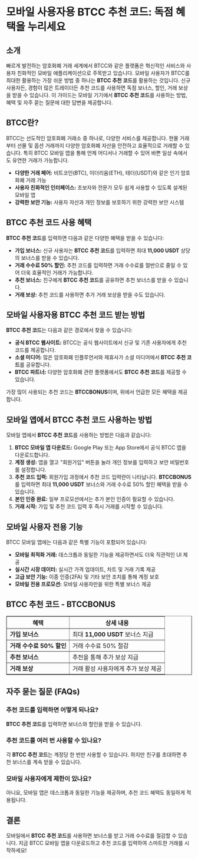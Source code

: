 <h1>모바일 사용자용 BTCC 추천 코드: 독점 혜택을 누리세요</h1>

<h2>소개</h2>
<p>빠르게 발전하는 암호화폐 거래 세계에서 BTCC와 같은 플랫폼은 혁신적인 서비스와 사용자 친화적인 모바일 애플리케이션으로 주목받고 있습니다. 모바일 사용자가 BTCC를 최대한 활용하는 가장 쉬운 방법 중 하나는 <strong>BTCC 추천 코드</strong>를 활용하는 것입니다. 신규 사용자든, 경험이 많은 트레이더든 추천 코드를 사용하면 독점 보너스, 할인, 거래 보상을 받을 수 있습니다. 이 가이드는 모바일 기기에서 <strong>BTCC 추천 코드</strong>를 사용하는 방법, 혜택 및 자주 묻는 질문에 대한 답변을 제공합니다.</p>

<h2>BTCC란?</h2>
<p>BTCC는 선도적인 암호화폐 거래소 중 하나로, 다양한 서비스를 제공합니다. 현물 거래부터 선물 및 옵션 거래까지 다양한 암호화폐 자산을 안전하고 효율적으로 거래할 수 있습니다. 특히 BTCC 모바일 앱을 통해 언제 어디서나 거래할 수 있어 바쁜 일상 속에서도 유연한 거래가 가능합니다.</p>
<ul>
    <li><strong>다양한 거래 페어:</strong> 비트코인(BTC), 이더리움(ETH), 테더(USDT)와 같은 인기 암호화폐 거래 가능</li>
    <li><strong>사용자 친화적인 인터페이스:</strong> 초보자와 전문가 모두 쉽게 사용할 수 있도록 설계된 모바일 앱</li>
    <li><strong>강력한 보안 기능:</strong> 사용자 자산과 개인 정보를 보호하기 위한 강력한 보안 시스템</li>
</ul>

<h2>BTCC 추천 코드 사용 혜택</h2>
<p><strong>BTCC 추천 코드</strong>를 입력하면 다음과 같은 다양한 혜택을 받을 수 있습니다:</p>
<ul>
    <li><strong>가입 보너스:</strong> 신규 사용자는 <strong>BTCC 추천 코드</strong>를 입력하면 최대 <strong>11,000 USDT</strong> 상당의 보너스를 받을 수 있습니다.</li>
    <li><strong>거래 수수료 50% 할인:</strong> 추천 코드를 입력하면 거래 수수료를 절반으로 줄일 수 있어 더욱 효율적인 거래가 가능합니다.</li>
    <li><strong>추천 보너스:</strong> 친구에게 <strong>BTCC 추천 코드</strong>를 공유하면 추천 보너스를 받을 수 있습니다.</li>
    <li><strong>거래 보상:</strong> 추천 코드를 사용하면 추가 거래 보상을 받을 수도 있습니다.</li>
</ul>

<h2>모바일 사용자용 BTCC 추천 코드 받는 방법</h2>
<p><strong>BTCC 추천 코드</strong>는 다음과 같은 경로에서 찾을 수 있습니다:</p>
<ul>
    <li><strong>공식 BTCC 웹사이트:</strong> BTCC는 공식 웹사이트에서 신규 및 기존 사용자에게 추천 코드를 제공합니다.</li>
    <li><strong>소셜 미디어:</strong> 많은 암호화폐 인플루언서와 제휴사가 소셜 미디어에서 <strong>BTCC 추천 코드</strong>를 공유합니다.</li>
    <li><strong>BTCC 파트너:</strong> 다양한 암호화폐 관련 플랫폼에서도 <strong>BTCC 추천 코드</strong>를 제공할 수 있습니다.</li>
</ul>
<p>가장 많이 사용되는 추천 코드는 <strong>BTCCBONUS</strong>이며, 위에서 언급한 모든 혜택을 제공합니다.</p>

<h2>모바일 앱에서 BTCC 추천 코드 사용하는 방법</h2>
<p>모바일 앱에서 <strong>BTCC 추천 코드</strong>를 사용하는 방법은 다음과 같습니다:</p>
<ol>
    <li><strong>BTCC 모바일 앱 다운로드:</strong> Google Play 또는 App Store에서 공식 BTCC 앱을 다운로드합니다.</li>
    <li><strong>계정 생성:</strong> 앱을 열고 "회원가입" 버튼을 눌러 개인 정보를 입력하고 보안 비밀번호를 설정합니다.</li>
    <li><strong>추천 코드 입력:</strong> 회원가입 과정에서 추천 코드 입력란이 나타납니다. <strong>BTCCBONUS</strong>를 입력하면 최대 <strong>11,000 USDT</strong> 보너스와 거래 수수료 50% 할인 혜택을 받을 수 있습니다.</li>
    <li><strong>본인 인증 완료:</strong> 일부 프로모션에서는 추가 본인 인증이 필요할 수 있습니다.</li>
    <li><strong>거래 시작:</strong> 가입 및 추천 코드 입력 후 즉시 거래를 시작할 수 있습니다.</li>
</ol>

<h2>모바일 사용자 전용 기능</h2>
<p>BTCC 모바일 앱에는 다음과 같은 특별 기능이 포함되어 있습니다:</p>
<ul>
    <li><strong>모바일 최적화 거래:</strong> 데스크톱과 동일한 기능을 제공하면서도 더욱 직관적인 UI 제공</li>
    <li><strong>실시간 시장 데이터:</strong> 실시간 가격 업데이트, 차트 및 거래 기록 제공</li>
    <li><strong>고급 보안 기능:</strong> 이중 인증(2FA) 및 기타 보안 조치를 통해 계정 보호</li>
    <li><strong>모바일 전용 프로모션:</strong> 모바일 사용자만을 위한 특별 보너스 제공</li>
</ul>

<h2>BTCC 추천 코드 - BTCCBONUS</h2>
<table border="1">
    <tr>
        <th>혜택</th>
        <th>상세 내용</th>
    </tr>
    <tr>
        <td><strong>가입 보너스</strong></td>
        <td>최대 <strong>11,000 USDT</strong> 보너스 지급</td>
    </tr>
    <tr>
        <td><strong>거래 수수료 50% 할인</strong></td>
        <td>거래 수수료 50% 절감</td>
    </tr>
    <tr>
        <td><strong>추천 보너스</strong></td>
        <td>추천을 통해 추가 보상 지급</td>
    </tr>
    <tr>
        <td><strong>거래 보상</strong></td>
        <td>거래 활성 사용자에게 추가 보상 제공</td>
    </tr>
</table>

<h2>자주 묻는 질문 (FAQs)</h2>
<h3>추천 코드를 입력하면 어떻게 되나요?</h3>
<p><strong>BTCC 추천 코드</strong>를 입력하면 보너스와 할인을 받을 수 있습니다.</p>

<h3>추천 코드를 여러 번 사용할 수 있나요?</h3>
<p>각 <strong>BTCC 추천 코드</strong>는 계정당 한 번만 사용할 수 있습니다. 하지만 친구를 초대하면 추천 보너스를 계속 받을 수 있습니다.</p>

<h3>모바일 사용자에게 제한이 있나요?</h3>
<p>아니요, 모바일 앱은 데스크톱과 동일한 기능을 제공하며, 추천 코드 혜택도 동일하게 적용됩니다.</p>

<h2>결론</h2>
<p>모바일에서 <strong>BTCC 추천 코드</strong>를 사용하면 보너스를 받고 거래 수수료를 절감할 수 있습니다. 지금 BTCC 모바일 앱을 다운로드하고 추천 코드를 입력하여 스마트한 거래를 시작하세요!</p>
